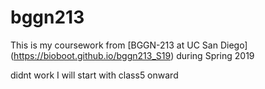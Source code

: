 # bggn213

This is my coursework from [BGGN-213 at UC San Diego] (https://bioboot.github.io/bggn213_S19) during Spring 2019


didnt work
I will start with class5 onward
